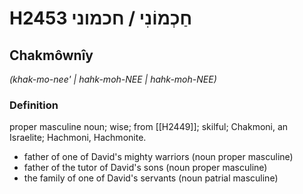 # H2453 חַכְמוֹנִי / חכמוני

## Chakmôwnîy

_(khak-mo-nee' | hahk-moh-NEE | hahk-moh-NEE)_

### Definition

proper masculine noun; wise; from [[H2449]]; skilful; Chakmoni, an Israelite; Hachmoni, Hachmonite.

- father of one of David's mighty warriors (noun proper masculine)
- father of the tutor of David's sons (noun proper masculine)
- the family of one of David's servants (noun patrial masculine)
